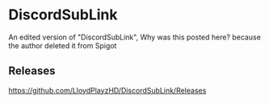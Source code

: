 # DiscordSubLink
An edited version of "DiscordSubLink", Why was this posted here? because the author deleted it from Spigot

## Releases
https://github.com/LloydPlayzHD/DiscordSubLink/Releases
